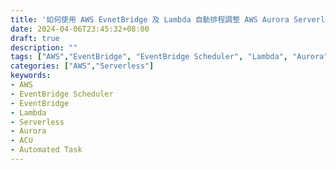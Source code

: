 ```yaml
---
title: '如何使用 AWS EvnetBridge 及 Lambda 自動排程調整 AWS Aurora Serverless V2 ACU'
date: 2024-04-06T23:45:32+08:00
draft: true
description: ""
tags: ["AWS","EventBridge", "EventBridge Scheduler", "Lambda", "Aurora", "ACU", "Serverless", "Cron", "Automated Task"]
categories: ["AWS","Serverless"]
keywords:
- AWS
- EventBridge Scheduler
- EventBridge
- Lambda
- Serverless
- Aurora
- ACU
- Automated Task
---
```

